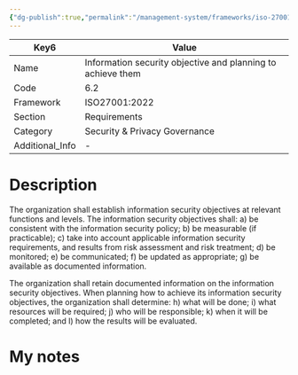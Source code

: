 ```yaml
---
{"dg-publish":true,"permalink":"/management-system/frameworks/iso-27001-2022/iso-27001-2022-6-2/","tags":["requirement"],"noteIcon":"1"}
---
```



<div><table class="dataview table-view-table"><thead class="table-view-thead"><tr class="table-view-tr-header"><th class="table-view-th"><span>Key</span><span class="dataview small-text">6</span></th><th class="table-view-th"><span>Value</span></th></tr></thead><tbody class="table-view-tbody"><tr><td><span>Name</span></td><td><span>Information security objective and planning to achieve them</span></td></tr><tr><td><span>Code</span></td><td><span>6.2</span></td></tr><tr><td><span>Framework</span></td><td><span>ISO27001:2022</span></td></tr><tr><td><span>Section</span></td><td><span>Requirements</span></td></tr><tr><td><span>Category</span></td><td><span>Security &amp; Privacy Governance</span></td></tr><tr><td><span>Additional_Info</span></td><td><span>-</span></td></tr></tbody></table></div>

# Description

The organization shall establish information security objectives at relevant functions and levels. The information security objectives shall: a) be consistent with the information security policy; 
b) be measurable (if practicable); 
c) take into account applicable information security requirements, and results from risk assessment and risk treatment; 
d) be monitored; 
e) be communicated; 
f) be updated as appropriate; 
g) be available as documented information. 

The organization shall retain documented information on the information security objectives. 
When planning how to achieve its information security objectives, the organization shall determine: 
h) what will be done; 
i) what resources will be required; 
j) who will be responsible; 
k) when it will be completed; and 
l) how the results will be evaluated.

# My notes
